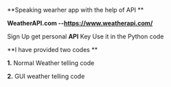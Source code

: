 **Speaking wearher app with the help of API
**

**WeatherAPI.com --https://www.weatherapi.com/**


Sign Up
get personal **API** Key
Use it in the Python code

**I have provided two codes **

  **1.** Normal Weather telling code
  
  **2.** GUI weather telling code
